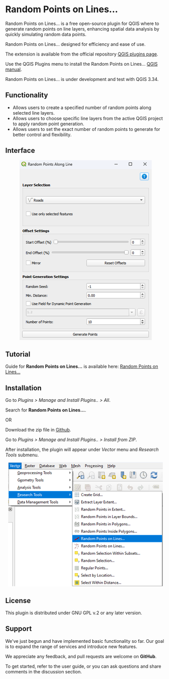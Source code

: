 # Random Points on Lines...

Random Points on Lines... is a free open-source plugin for QGIS where to generate random points on line layers, enhancing spatial data analysis by quickly simulating random data points.

Random Points on Lines... designed for efficiency and ease of use.

The extension is available from the official repository [QGIS plugins page](https://plugins.qgis.org/plugins/). 

Use the QGIS Plugins menu to install the Random Points on Lines... [QGIS manual](https://docs.qgis.org/3.34/en/docs/user_manual/plugins/plugins.html).

Random Points on Lines... is under development and test with QGIS 3.34.


## Functionality

- Allows users to create a specified number of random points along selected line layers.
- Allows users to choose specific line layers from the active QGIS project to apply random point generation.
- Allows users to set the exact number of random points to generate for better control and flexibility.


## Interface

<p align="center">
  <img src="images/RandomPointsonLines.png" alt="Alt text">
</p>


## Tutorial 

Guide for **Random Points on Lines...** is available here: [Random Points on Lines...](https://gis.com.my/training/qgis-plugin/random-points-on-lines/)


## Installation

Go to *Plugins > Manage and Install Plugins.. > All*.

Search for **Random Points on Lines...**.

OR

Download the zip file in [Github](https://github.com/gisinnovationmy/RandomPointsonLines).

Go to *Plugins > Manage and Install Plugins.. > Install from ZIP*.


After installation, the plugin will appear under *Vector* menu and *Research Tools* submenu.

<p align="center">
  <img src="images/RandomPointsonLinesPath.png" alt="Alt text">
</p>


## License

This plugin is distributed under GNU GPL v.2 or any later version.


## Support

We've just begun and have implemented basic functionality so far. Our goal is to expand the range of services and introduce new features.

We appreciate any feedback, and pull requests are welcome on **GitHub**.

To get started, refer to the user guide, or you can ask questions and share comments in the discussion section.